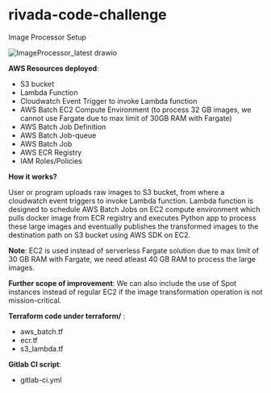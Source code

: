 # rivada-code-challenge
Image Processor Setup

![ImageProcessor_latest drawio](https://github.com/kunalsnehi0710/rivada-code-challenge/assets/167197970/e0b92b1c-0c7c-475a-8526-7812261903b6)


**AWS Resources deployed**:
 - S3 bucket
 - Lambda Function
 - Cloudwatch Event Trigger to invoke Lambda function
 - AWS Batch EC2 Compute Environment (to process 32 GB images, we cannot use Fargate due to max limit of 30GB RAM with Fargate)
 - AWS Batch Job Definition
 - AWS Batch Job-queue
 - AWS Batch Job
 - AWS ECR Registry
 - IAM Roles/Policies



**How it works?**

User or program uploads raw images to S3 bucket, from where a cloudwatch event triggers to invoke Lambda function. Lambda function is designed to schedule AWS Batch Jobs on EC2 compute environment which pulls docker image from ECR registry and executes Python app to process these large images and eventually publishes the transformed images to the destination path on S3 bucket using AWS SDK on EC2.

**Note**: EC2 is used instead of serverless Fargate solution due to max limit of 30 GB RAM with Fargate, we need atleast 40 GB RAM to process the large images.

**Further scope of improvement**: We can also include the use of Spot instances instead of regular EC2 if the image transformation operation is not mission-critical.





**Terraform code under terraform/** :

- aws_batch.tf
- ecr.tf
- s3_lambda.tf



**Gitlab CI script**:

- gitlab-ci.yml
